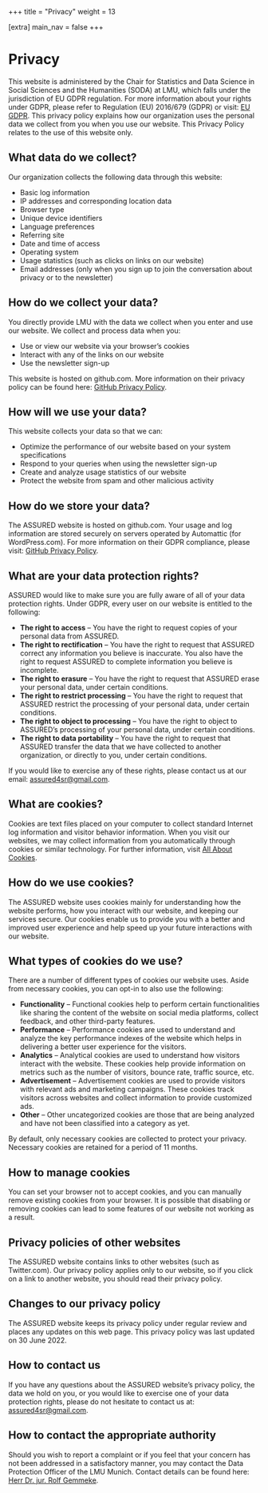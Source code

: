 +++
title = "Privacy"
weight = 13

[extra]
main_nav = false
+++

# Privacy

This website is administered by the Chair for Statistics and Data Science in Social Sciences and the Humanities (SODA) at LMU, which falls under the jurisdiction of EU GDPR regulation. For more information about your rights under GDPR, please refer to Regulation (EU) 2016/679 (GDPR) or visit: [EU GDPR](https://ec.europa.eu/info/aid-development-cooperation-fundamental-rights/your-rights-eu/know-your-rights/freedoms/protection-personal-data_en). This privacy policy explains how our organization uses the personal data we collect from you when you use our website. This Privacy Policy relates to the use of this website only.

## What data do we collect?
Our organization collects the following data through this website:
- Basic log information
- IP addresses and corresponding location data
- Browser type
- Unique device identifiers
- Language preferences
- Referring site
- Date and time of access
- Operating system
- Usage statistics (such as clicks on links on our website)
- Email addresses (only when you sign up to join the conversation about privacy or to the newsletter)

## How do we collect your data?
You directly provide LMU with the data we collect when you enter and use our website. We collect and process data when you:
- Use or view our website via your browser’s cookies
- Interact with any of the links on our website
- Use the newsletter sign-up

This website is hosted on github.com. More information on their privacy policy can be found here: [GitHub Privacy Policy](https://docs.github.com/en/site-policy/privacy-policies/github-general-privacy-statement).

## How will we use your data?
This website collects your data so that we can:
- Optimize the performance of our website based on your system specifications
- Respond to your queries when using the newsletter sign-up
- Create and analyze usage statistics of our website
- Protect the website from spam and other malicious activity

## How do we store your data?
The ASSURED website is hosted on github.com. Your usage and log information are stored securely on servers operated by Automattic (for WordPress.com). For more information on their GDPR compliance, please visit: [GitHub Privacy Policy](https://docs.github.com/en/site-policy/privacy-policies/github-general-privacy-statement).

## What are your data protection rights?
ASSURED would like to make sure you are fully aware of all of your data protection rights. Under GDPR, every user on our website is entitled to the following:
- **The right to access** – You have the right to request copies of your personal data from ASSURED.
- **The right to rectification** – You have the right to request that ASSURED correct any information you believe is inaccurate. You also have the right to request ASSURED to complete information you believe is incomplete.
- **The right to erasure** – You have the right to request that ASSURED erase your personal data, under certain conditions.
- **The right to restrict processing** – You have the right to request that ASSURED restrict the processing of your personal data, under certain conditions.
- **The right to object to processing** – You have the right to object to ASSURED’s processing of your personal data, under certain conditions.
- **The right to data portability** – You have the right to request that ASSURED transfer the data that we have collected to another organization, or directly to you, under certain conditions.

If you would like to exercise any of these rights, please contact us at our email: assured4sr@gmail.com.

## What are cookies?
Cookies are text files placed on your computer to collect standard Internet log information and visitor behavior information. When you visit our websites, we may collect information from you automatically through cookies or similar technology. For further information, visit [All About Cookies](http://www.allaboutcookies.org).

## How do we use cookies?
The ASSURED website uses cookies mainly for understanding how the website performs, how you interact with our website, and keeping our services secure. Our cookies enable us to provide you with a better and improved user experience and help speed up your future interactions with our website.

## What types of cookies do we use?
There are a number of different types of cookies our website uses. Aside from necessary cookies, you can opt-in to also use the following:
- **Functionality** – Functional cookies help to perform certain functionalities like sharing the content of the website on social media platforms, collect feedback, and other third-party features.
- **Performance** – Performance cookies are used to understand and analyze the key performance indexes of the website which helps in delivering a better user experience for the visitors.
- **Analytics** – Analytical cookies are used to understand how visitors interact with the website. These cookies help provide information on metrics such as the number of visitors, bounce rate, traffic source, etc.
- **Advertisement** – Advertisement cookies are used to provide visitors with relevant ads and marketing campaigns. These cookies track visitors across websites and collect information to provide customized ads.
- **Other** – Other uncategorized cookies are those that are being analyzed and have not been classified into a category as yet.

By default, only necessary cookies are collected to protect your privacy. Necessary cookies are retained for a period of 11 months.

## How to manage cookies
You can set your browser not to accept cookies, and you can manually remove existing cookies from your browser. It is possible that disabling or removing cookies can lead to some features of our website not working as a result.

## Privacy policies of other websites
The ASSURED website contains links to other websites (such as Twitter.com). Our privacy policy applies only to our website, so if you click on a link to another website, you should read their privacy policy.

## Changes to our privacy policy
The ASSURED website keeps its privacy policy under regular review and places any updates on this web page. This privacy policy was last updated on 30 June 2022.

## How to contact us
If you have any questions about the ASSURED website’s privacy policy, the data we hold on you, or you would like to exercise one of your data protection rights, please do not hesitate to contact us at: assured4sr@gmail.com.

## How to contact the appropriate authority
Should you wish to report a complaint or if you feel that your concern has not been addressed in a satisfactory manner, you may contact the Data Protection Officer of the LMU Munich. Contact details can be found here: [Herr Dr. jur. Rolf Gemmeke](https://www.lmu.de/de/die-lmu/struktur/organisation/beauftragte-personalrat-schwerbehindertenvertretung/datenschutzbeauftragte.html).

